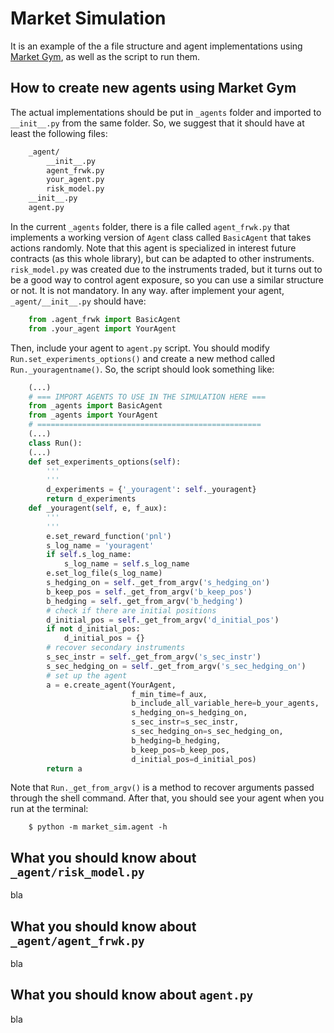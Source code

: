 # Market Simulation

It is an example of the a file structure and agent implementations using [Market Gym](../market_gym/README.md), as well as the script to run them.

## How to create new agents using Market Gym

The actual implementations should be put in `_agents` folder and imported to `__init__.py` from the same folder. So, we suggest that it should have at least the following files:
```sh
    _agent/
        __init__.py
        agent_frwk.py
        your_agent.py
        risk_model.py
    __init__.py
    agent.py
```

In the current `_agents` folder, there is a file called `agent_frwk.py` that implements a working version of `Agent` class called `BasicAgent` that takes actions randomly. Note that this agent is specialized in interest future contracts (as this whole library), but can be adapted to other instruments. `risk_model.py` was created due to the instruments traded, but it turns out to be a good way to control agent exposure, so you can use a similar structure or not. It is not mandatory. In any way. after implement your agent, `_agent/__init__.py` should have:

```python
    from .agent_frwk import BasicAgent
    from .your_agent import YourAgent
```

Then, include your agent to `agent.py` script. You should modify `Run.set_experiments_options()` and create a new method called `Run._youragentname()`. So, the script should look something like:

```python
    (...)
    # === IMPORT AGENTS TO USE IN THE SIMULATION HERE ===
    from _agents import BasicAgent
    from _agents import YourAgent
    # ==================================================
    (...)
    class Run():
    (...)
    def set_experiments_options(self):
        '''
        '''
        d_experiments = {'_youragent': self._youragent}
        return d_experiments
    def _youragent(self, e, f_aux):
        '''
        '''
        e.set_reward_function('pnl')
        s_log_name = 'youragent'
        if self.s_log_name:
            s_log_name = self.s_log_name
        e.set_log_file(s_log_name)
        s_hedging_on = self._get_from_argv('s_hedging_on')
        b_keep_pos = self._get_from_argv('b_keep_pos')
        b_hedging = self._get_from_argv('b_hedging')
        # check if there are initial positions
        d_initial_pos = self._get_from_argv('d_initial_pos')
        if not d_initial_pos:
            d_initial_pos = {}
        # recover secondary instruments
        s_sec_instr = self._get_from_argv('s_sec_instr')
        s_sec_hedging_on = self._get_from_argv('s_sec_hedging_on')
        # set up the agent
        a = e.create_agent(YourAgent,
                           f_min_time=f_aux,
                           b_include_all_variable_here=b_your_agents,
                           s_hedging_on=s_hedging_on,
                           s_sec_instr=s_sec_instr,
                           s_sec_hedging_on=s_sec_hedging_on,
                           b_hedging=b_hedging,
                           b_keep_pos=b_keep_pos,
                           d_initial_pos=d_initial_pos)
        return a
```

Note that `Run._get_from_argv()` is a method to recover arguments passed through the shell command. After that, you should see your agent when you run at the terminal:

```shell
    $ python -m market_sim.agent -h
```

## What you should know about `_agent/risk_model.py`

bla

## What you should know about `_agent/agent_frwk.py`

bla

## What you should know about `agent.py`

bla